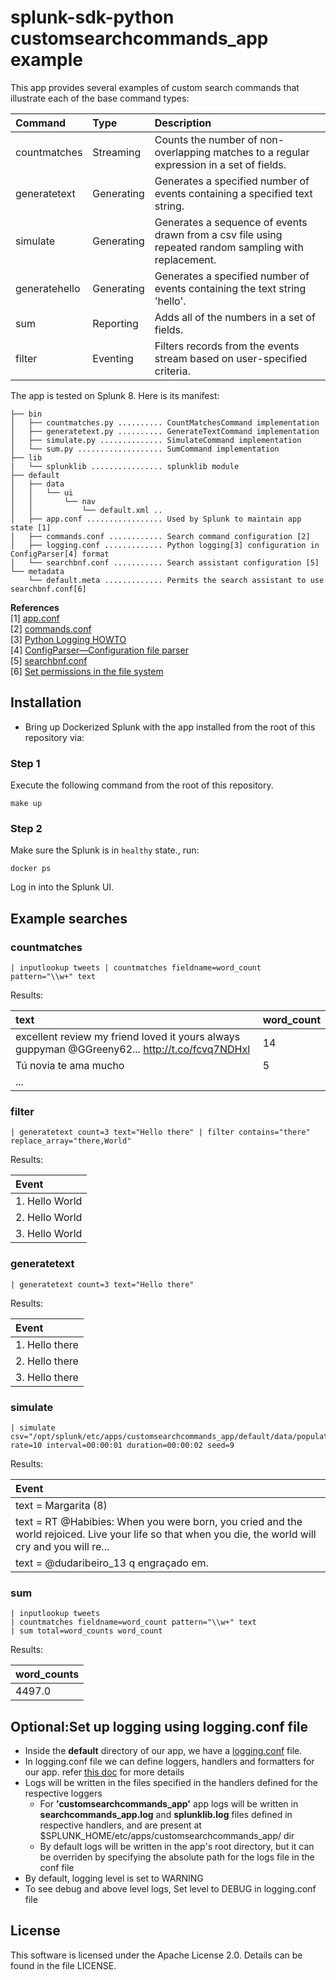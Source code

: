 splunk-sdk-python customsearchcommands_app example
=============================================

This app provides several examples of custom search commands that illustrate each of the base command types:

| Command       | Type       | Description                                                                                           |
|:--------------|:-----------|:------------------------------------------------------------------------------------------------------|
| countmatches  | Streaming  | Counts the number of non-overlapping matches to a regular expression in a set of fields.              |
| generatetext  | Generating | Generates a specified number of events containing a specified text string.                            |
| simulate      | Generating | Generates a sequence of events drawn from a csv file using repeated random sampling with replacement. |
| generatehello | Generating | Generates a specified number of events containing the text string 'hello'.                            |
| sum           | Reporting  | Adds all of the numbers in a set of fields.                                                           |
| filter        | Eventing   | Filters records from the events stream based on user-specified criteria.                              |

The app is tested on Splunk 8. Here is its manifest:

```
├── bin
│   ├── countmatches.py .......... CountMatchesCommand implementation
│   ├── generatetext.py .......... GenerateTextCommand implementation
│   ├── simulate.py .............. SimulateCommand implementation
│   └── sum.py ................... SumCommand implementation
├── lib
|   └── splunklib ................ splunklib module
├── default
│   ├── data
│   │   └── ui
│   │       └── nav
│   │           └── default.xml ..
│   ├── app.conf ................. Used by Splunk to maintain app state [1]
│   ├── commands.conf ............ Search command configuration [2]
│   ├── logging.conf ............. Python logging[3] configuration in ConfigParser[4] format
│   └── searchbnf.conf ........... Search assistant configuration [5]
└── metadata
    └── default.meta ............. Permits the search assistant to use searchbnf.conf[6]
```
**References**  
[1] [app.conf](https://docs.splunk.com/Documentation/Splunk/latest/Admin/Appconf) <br />
[2] [commands.conf](https://docs.splunk.com/Documentation/Splunk/latest/Admin/Commandsconf) <br />
[3] [Python Logging HOWTO](https://docs.python.org/2/howto/logging.html) <br />
[4] [ConfigParser—Configuration file parser](https://docs.python.org/2/library/configparser.html) <br />
[5] [searchbnf.conf](https://docs.splunk.com/Documentation/Splunk/latest/admin/Searchbnfconf) <br />
[6] [Set permissions in the file system](https://docs.splunk.com/Documentation/Splunk/latest/AdvancedDev/SetPermissions#Set_permissions_in_the_filesystem) <br />

## Installation

+ Bring up Dockerized Splunk with the app installed from the root of this repository via:

### Step 1
Execute the following command from the root of this repository.
```shell
make up
```

### Step 2
Make sure the Splunk is in `healthy` state., run:
```shell
docker ps
```
Log in into the Splunk UI.


## Example searches

### countmatches
```
| inputlookup tweets | countmatches fieldname=word_count pattern="\\w+" text
```
Results:

text | word_count
:----|:---|
excellent review my friend loved it yours always guppyman @GGreeny62... http://t.co/fcvq7NDHxl | 14
Tú novia te ama mucho | 5
... |

### filter
```
| generatetext count=3 text="Hello there" | filter contains="there" replace_array="there,World"
```
Results:

Event |
:-----|
1. Hello World |
2. Hello World |
3. Hello World |

### generatetext
```
| generatetext count=3 text="Hello there"
```
Results:

Event |
:-----|
1. Hello there | 
2. Hello there |
3. Hello there |

### simulate
```
| simulate csv="/opt/splunk/etc/apps/customsearchcommands_app/default/data/population.csv" rate=10 interval=00:00:01 duration=00:00:02 seed=9
```
Results:

Event |
:-----|
text = Margarita (8) |
text = RT @Habibies: When you were born, you cried and the world rejoiced. Live your life so that when you die, the world will cry and you will re... |
text = @dudaribeiro_13 q engraçado em. |

### sum
```
| inputlookup tweets 
| countmatches fieldname=word_count pattern="\\w+" text
| sum total=word_counts word_count
```
Results:

word_counts |
:-----|
4497.0 |

## Optional:Set up logging using logging.conf file
+ Inside the **default** directory of our app, we have a [logging.conf](https://github.com/splunk/splunk-app-examples/blob/master/custom_search_commands/python/customsearchcommands_app/package/default/logging.conf) file.
+ In logging.conf file we can define loggers, handlers and formatters for our app. refer [this doc](https://docs.python.org/2/library/logging.config.html#configuration-file-format) for more details
+ Logs will be written in the files specified in the handlers defined for the respective loggers
  + For **'customsearchcommands_app'** app logs will be written in **searchcommands_app.log** and **splunklib.log** files defined in respective handlers, and are present at $SPLUNK_HOME/etc/apps/customsearchcommands_app/ dir
  + By default logs will be written in the app's root directory, but it can be overriden by specifying the absolute path for the logs file in the conf file
+ By default, logging level is set to WARNING
+ To see debug and above level logs, Set level to DEBUG in logging.conf file


## License

This software is licensed under the Apache License 2.0. Details can be found in
the file LICENSE.

